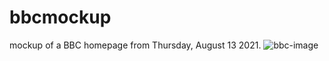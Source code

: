 # bbcmockup
mockup of a BBC homepage from Thursday, August 13 2021. ![bbc-image](https://user-images.githubusercontent.com/94579650/150055654-5193471c-9926-4b5c-9b64-ea5fdf544c57.png)
